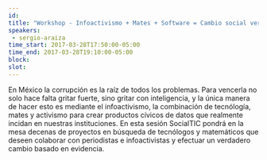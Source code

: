 ```yaml
---
id: 
title: "Workshop - Infoactivismo + Mates + Software = Cambio social verdadero"
speakers:
 - sergio-araiza
time_start: 2017-03-28T17:50:00-05:00
time_end: 2017-03-28T19:10:00-05:00
block: 
slot: 
---
```


En México la corrupción es la raíz de todos los problemas. Para vencerla no solo hace falta gritar fuerte, sino gritar con inteligencia, y la única manera de hacer esto es mediante el infoactivismo, la combinación de tecnólogía, mates y activismo para crear productos cívicos de datos que realmente incidan en nuestras instituciones. En esta sesión SocialTIC pondrá en la mesa decenas de proyectos en búsqueda de tecnólogos y matemáticos que deseen colaborar con periodistas e infoactivistas y efectuar un verdadero cambio basado en evidencia.